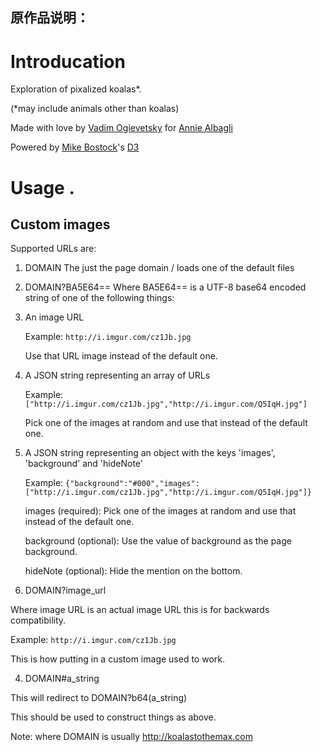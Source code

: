 ## 原作品说明：

# Introducation

Exploration of pixalized koalas*.

(*may include animals other than koalas)

Made with love by [Vadim Ogievetsky](http://vadim.ogievetsky.com) for [Annie Albagli](http://anniealbagli.com)

Powered by [Mike Bostock](http://bost.ocks.org/mike/)'s [D3](http://d3js.org/)


# Usage .

## Custom images

Supported URLs are:

1. DOMAIN
  The just the page domain / loads one of the default files

2. DOMAIN?BA5E64==
  Where BA5E64== is a UTF-8 base64 encoded string of one of the following things:
 
  1. An image URL
  
     Example: `http://i.imgur.com/cz1Jb.jpg`

     Use that URL image instead of the default one.

  2. A JSON string representing an array of URLs
  
     Example: `["http://i.imgur.com/cz1Jb.jpg","http://i.imgur.com/Q5IqH.jpg"]`

     Pick one of the images at random and use that instead of the default one.

  3. A JSON string representing an object with the keys 'images', 'background' and 'hideNote'
  
     Example: `{"background":"#000","images":["http://i.imgur.com/cz1Jb.jpg","http://i.imgur.com/Q5IqH.jpg"]}`

     images (required): Pick one of the images at random and use that instead of the default one.
     
     background (optional): Use the value of background as the page background.
     
     hideNote (optional): Hide the mention on the bottom.

3. DOMAIN?image_url

  Where image URL is an actual image URL this is for backwards compatibility.
  
  Example: `http://i.imgur.com/cz1Jb.jpg`
  
  This is how putting in a custom image used to work.

4. DOMAIN#a_string
  
  This will redirect to DOMAIN?b64(a_string)
  
  This should be used to construct things as above.

Note: where DOMAIN is usually http://koalastothemax.com
